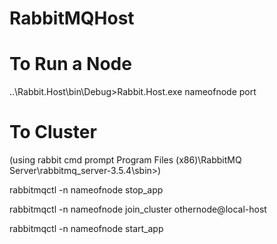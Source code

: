 # RabbitMQHost

# To Run a Node

..\Rabbit.Host\bin\Debug>Rabbit.Host.exe nameofnode port

# To Cluster

(using rabbit cmd prompt Program Files (x86)\RabbitMQ Server\rabbitmq_server-3.5.4\sbin>)

rabbitmqctl -n nameofnode stop_app

rabbitmqctl -n nameofnode join_cluster othernode@local-host

rabbitmqctl -n nameofnode  start_app
